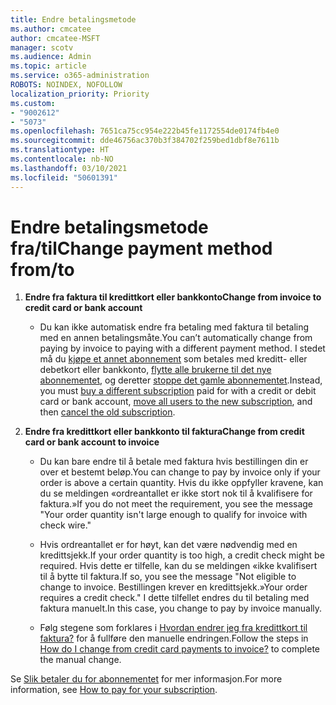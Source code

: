 ```yaml
---
title: Endre betalingsmetode
ms.author: cmcatee
author: cmcatee-MSFT
manager: scotv
ms.audience: Admin
ms.topic: article
ms.service: o365-administration
ROBOTS: NOINDEX, NOFOLLOW
localization_priority: Priority
ms.custom:
- "9002612"
- "5073"
ms.openlocfilehash: 7651ca75cc954e222b45fe1172554de0174fb4e0
ms.sourcegitcommit: dde46756ac370b3f384702f259bed1dbf8e7611b
ms.translationtype: HT
ms.contentlocale: nb-NO
ms.lasthandoff: 03/10/2021
ms.locfileid: "50601391"
---
```

# <a name="change-payment-method-fromto"></a><span data-ttu-id="14ca9-102">Endre betalingsmetode fra/til</span><span class="sxs-lookup"><span data-stu-id="14ca9-102">Change payment method from/to</span></span>

1. <span data-ttu-id="14ca9-103">**Endre fra faktura til kredittkort eller bankkonto**</span><span class="sxs-lookup"><span data-stu-id="14ca9-103">**Change from invoice to credit card or bank account**</span></span>

    - <span data-ttu-id="14ca9-104">Du kan ikke automatisk endre fra betaling med faktura til betaling med en annen betalingsmåte.</span><span class="sxs-lookup"><span data-stu-id="14ca9-104">You can’t automatically change from paying by invoice to paying with a different payment method.</span></span> <span data-ttu-id="14ca9-105">I stedet må du [kjøpe et annet abonnement](https://docs.microsoft.com/microsoft-365/commerce/try-or-buy-microsoft-365#buy-a-different-subscription) som betales med kreditt- eller debetkort eller bankkonto, [flytte alle brukerne til det nye abonnementet](https://docs.microsoft.com/microsoft-365/commerce/subscriptions/move-users-different-subscription), og deretter [stoppe det gamle abonnementet](https://docs.microsoft.com/microsoft-365/commerce/subscriptions/cancel-your-subscription).</span><span class="sxs-lookup"><span data-stu-id="14ca9-105">Instead, you must [buy a different subscription](https://docs.microsoft.com/microsoft-365/commerce/try-or-buy-microsoft-365#buy-a-different-subscription) paid for with a credit or debit card or bank account, [move all users to the new subscription](https://docs.microsoft.com/microsoft-365/commerce/subscriptions/move-users-different-subscription), and then [cancel the old subscription](https://docs.microsoft.com/microsoft-365/commerce/subscriptions/cancel-your-subscription).</span></span>

2. <span data-ttu-id="14ca9-106">**Endre fra kredittkort eller bankkonto til faktura**</span><span class="sxs-lookup"><span data-stu-id="14ca9-106">**Change from credit card or bank account to invoice**</span></span>

    - <span data-ttu-id="14ca9-107">Du kan bare endre til å betale med faktura hvis bestillingen din er over et bestemt beløp.</span><span class="sxs-lookup"><span data-stu-id="14ca9-107">You can change to pay by invoice only if your order is above a certain quantity.</span></span> <span data-ttu-id="14ca9-108">Hvis du ikke oppfyller kravene, kan du se meldingen «ordreantallet er ikke stort nok til å kvalifisere for faktura.»</span><span class="sxs-lookup"><span data-stu-id="14ca9-108">If you do not meet the requirement, you see the message "Your order quantity isn't large enough to qualify for invoice with check wire."</span></span>

    - <span data-ttu-id="14ca9-109">Hvis ordreantallet er for høyt, kan det være nødvendig med en kredittsjekk.</span><span class="sxs-lookup"><span data-stu-id="14ca9-109">If your order quantity is too high, a credit check might be required.</span></span> <span data-ttu-id="14ca9-110">Hvis dette er tilfelle, kan du se meldingen «ikke kvalifisert til å bytte til faktura.</span><span class="sxs-lookup"><span data-stu-id="14ca9-110">If so, you see the message "Not eligible to change to invoice.</span></span> <span data-ttu-id="14ca9-111">Bestillingen krever en kredittsjekk.»</span><span class="sxs-lookup"><span data-stu-id="14ca9-111">Your order requires a credit check."</span></span> <span data-ttu-id="14ca9-112">I dette tilfellet endres du til betaling med faktura manuelt.</span><span class="sxs-lookup"><span data-stu-id="14ca9-112">In this case, you change to pay by invoice manually.</span></span>

    - <span data-ttu-id="14ca9-113">Følg stegene som forklares i [Hvordan endrer jeg fra kredittkort til faktura?](how-do-i-change-from-credit-card-payments-to-invoice.md) for å fullføre den manuelle endringen.</span><span class="sxs-lookup"><span data-stu-id="14ca9-113">Follow the steps in [How do I change from credit card payments to invoice?](how-do-i-change-from-credit-card-payments-to-invoice.md) to complete the manual change.</span></span>

<span data-ttu-id="14ca9-114">Se [Slik betaler du for abonnementet](https://docs.microsoft.com/microsoft-365/commerce/billing-and-payments/pay-for-your-subscription) for mer informasjon.</span><span class="sxs-lookup"><span data-stu-id="14ca9-114">For more information, see [How to pay for your subscription](https://docs.microsoft.com/microsoft-365/commerce/billing-and-payments/pay-for-your-subscription).</span></span>
